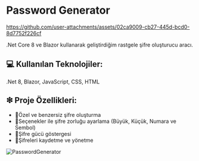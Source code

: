 <h1>Password Generator</h1>

https://github.com/user-attachments/assets/02ca9009-cb27-445d-bcd0-8d7752f226cf

.Net Core 8 ve Blazor kullanarak geliştirdiğim rastgele şifre oluşturucu aracı.

<h2>💻 Kullanılan Teknolojiler:</h2>
.Net 8, Blazor, JavaScript, CSS, HTML

<h2>❇ Proje Özellikleri:</h2>
<ul>
  <li>🔘Özel ve benzersiz şifre oluşturma</li>
  <li>🔘Seçenekler ile şifre zorluğu ayarlama (Büyük, Küçük, Numara ve Sembol)</li>
  <li>🔘Şifre gücü göstergesi</li>
  <li>🔘Şifreleri kaydetme ve yönetme</li>
</ul>

![PasswordGenerator](https://github.com/user-attachments/assets/6bbe17bf-548c-4d7d-8f19-bf84f52a5cd0)
